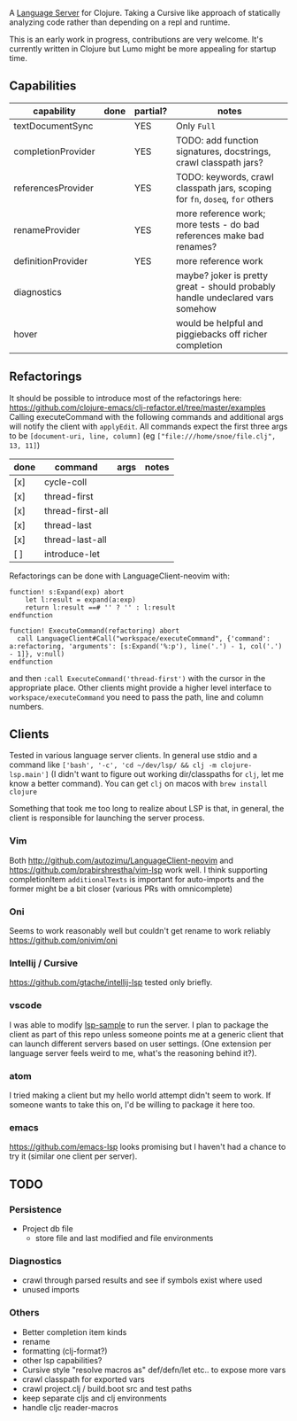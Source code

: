 A [Language Server](https://microsoft.github.io/language-server-protocol/) for Clojure. Taking a Cursive like approach of statically analyzing code rather than depending on a repl and runtime.

This is an early work in progress, contributions are very welcome. It's currently written in Clojure but Lumo might be more appealing for startup time. 

## Capabilities

| capability | done | partial? | notes |
| ---------- | ---- | -------- | ----- |
| textDocumentSync |  | YES | Only `Full` |
| completionProvider | | YES | TODO: add function signatures, docstrings, crawl classpath jars? |
| referencesProvider | | YES | TODO: keywords, crawl classpath jars, scoping for `fn`, `doseq`, `for` others |
| renameProvider | | YES | more reference work; more tests - do bad references make bad renames? |
| definitionProvider | | YES | more reference work |
| diagnostics | | | maybe? joker is pretty great - should probably handle undeclared vars somehow |
| hover | | | would be helpful and piggiebacks off  richer completion | 

## Refactorings

It should be possible to introduce most of the refactorings here: https://github.com/clojure-emacs/clj-refactor.el/tree/master/examples
Calling executeCommand with the following commands and additional args will notify the client with `applyEdit`. 
All commands expect the first three args to be `[document-uri, line, column]` (eg `["file:///home/snoe/file.clj", 13, 11]`)

| done | command | args | notes |
| ---- | ------- | ---- | ----- |
| [x]  | cycle-coll | | |
| [x]  | thread-first | | |
| [x]  | thread-first-all | | |
| [x]  | thread-last | | |
| [x]  | thread-last-all | | |
| [ ]  | introduce-let | | |
 


Refactorings can be done with LanguageClient-neovim with:
```
function! s:Expand(exp) abort
    let l:result = expand(a:exp)
    return l:result ==# '' ? '' : l:result
endfunction

function! ExecuteCommand(refactoring) abort
  call LanguageClient#Call("workspace/executeCommand", {'command': a:refactoring, 'arguments': [s:Expand('%:p'), line('.') - 1, col('.') - 1]}, v:null)
endfunction
```

and then `:call ExecuteCommand('thread-first')` with the cursor in the appropriate place.
Other clients might provide a higher level interface to `workspace/executeCommand` you need to pass the path, line and column numbers.

## Clients

Tested in various language server clients. In general use stdio and a command like `['bash', '-c', 'cd ~/dev/lsp/ && clj -m clojure-lsp.main']` (I didn't want to figure out working dir/classpaths for `clj`, let me know a better command). You can get `clj` on macos with `brew install clojure`

Something that took me too long to realize about LSP is that, in general, the client is responsible for launching the server process. 

### Vim 
Both http://github.com/autozimu/LanguageClient-neovim and https://github.com/prabirshrestha/vim-lsp work well. I think supporting completionItem `additionalTexts` is important for auto-imports and the former might be a bit closer (various PRs with omnicomplete)

### Oni
Seems to work reasonably well but couldn't get rename to work reliably https://github.com/onivim/oni

### Intellij / Cursive
https://github.com/gtache/intellij-lsp tested only briefly. 

### vscode
I was able to modify [lsp-sample](https://github.com/Microsoft/vscode-extension-samples/tree/master/lsp-sample) to run the server. I plan to package the client as part of this repo unless someone points me at a generic client that can launch different servers based on user settings. (One extension per language server feels weird to me, what's the reasoning behind it?).

### atom
I tried making a client but my hello world attempt didn't seem to work. If someone wants to take this on, I'd be willing to package it here too. 

### emacs
https://github.com/emacs-lsp looks promising but I haven't had a chance to try it (similar one client per server).

## TODO

### Persistence
- Project db file 
  - store file and last modified and file environments

### Diagnostics 
- crawl through parsed results and see if symbols exist where used
- unused imports

### Others
- Better completion item kinds
- rename
- formatting (clj-format?)
- other lsp capabilities?
- Cursive style "resolve macros as" def/defn/let etc.. to expose more vars
- crawl classpath for exported vars 
- crawl project.clj / build.boot src and test paths
- keep separate cljs and clj environments
- handle cljc reader-macros
